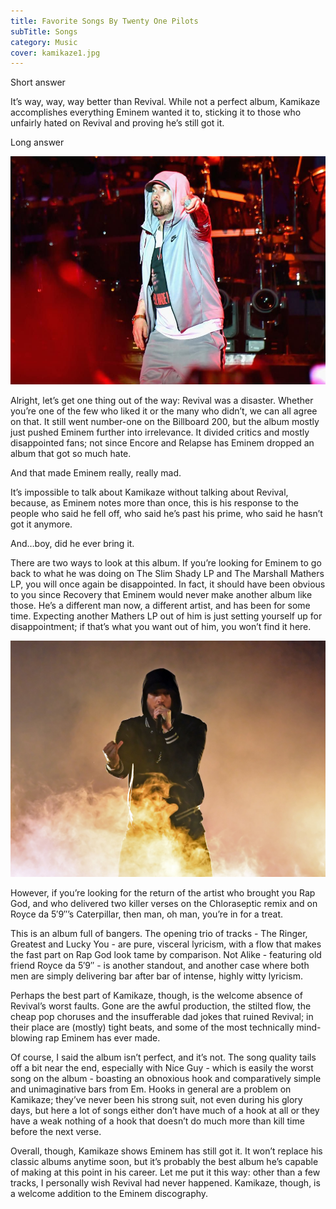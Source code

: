 ```yaml
---
title: Favorite Songs By Twenty One Pilots
subTitle: Songs
category: Music
cover: kamikaze1.jpg
---
```

Short answer

It’s way, way, way better than Revival. While not a perfect album, Kamikaze accomplishes everything Eminem wanted it to, sticking it to those who unfairly hated on Revival and proving he’s still got it.

Long answer

![Kamikaze](./kamikaze1.jpg)

Alright, let’s get one thing out of the way: Revival was a disaster. Whether you’re one of the few who liked it or the many who didn’t, we can all agree on that. It still went number-one on the Billboard 200, but the album mostly just pushed Eminem further into irrelevance. It divided critics and mostly disappointed fans; not since Encore and Relapse has Eminem dropped an album that got so much hate.

And that made Eminem really, really mad.

It’s impossible to talk about Kamikaze without talking about Revival, because, as Eminem notes more than once, this is his response to the people who said he fell off, who said he’s past his prime, who said he hasn’t got it anymore.

And…boy, did he ever bring it.

There are two ways to look at this album. If you’re looking for Eminem to go back to what he was doing on The Slim Shady LP and The Marshall Mathers LP, you will once again be disappointed. In fact, it should have been obvious to you since Recovery that Eminem would never make another album like those. He’s a different man now, a different artist, and has been for some time. Expecting another Mathers LP out of him is just setting yourself up for disappointment; if that’s what you want out of him, you won’t find it here.

![Kamikaze](./kamikaze2.jpg)

However, if you’re looking for the return of the artist who brought you Rap God, and who delivered two killer verses on the Chloraseptic remix and on Royce da 5′9″’s Caterpillar, then man, oh man, you’re in for a treat.

This is an album full of bangers. The opening trio of tracks - The Ringer, Greatest and Lucky You - are pure, visceral lyricism, with a flow that makes the fast part on Rap God look tame by comparison. Not Alike - featuring old friend Royce da 5′9″ - is another standout, and another case where both men are simply delivering bar after bar of intense, highly witty lyricism.

Perhaps the best part of Kamikaze, though, is the welcome absence of Revival’s worst faults. Gone are the awful production, the stilted flow, the cheap pop choruses and the insufferable dad jokes that ruined Revival; in their place are (mostly) tight beats, and some of the most technically mind-blowing rap Eminem has ever made.

Of course, I said the album isn’t perfect, and it’s not. The song quality tails off a bit near the end, especially with Nice Guy - which is easily the worst song on the album - boasting an obnoxious hook and comparatively simple and unimaginative bars from Em. Hooks in general are a problem on Kamikaze; they’ve never been his strong suit, not even during his glory days, but here a lot of songs either don’t have much of a hook at all or they have a weak nothing of a hook that doesn’t do much more than kill time before the next verse.

Overall, though, Kamikaze shows Eminem has still got it. It won’t replace his classic albums anytime soon, but it’s probably the best album he’s capable of making at this point in his career. Let me put it this way: other than a few tracks, I personally wish Revival had never happened. Kamikaze, though, is a welcome addition to the Eminem discography.
